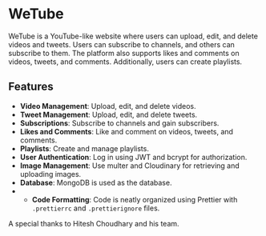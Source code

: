 # WeTube

WeTube is a YouTube-like website where users can upload, edit, and delete videos and tweets. Users can subscribe to channels, and others can subscribe to them. The platform also supports likes and comments on videos, tweets, and comments. Additionally, users can create playlists.

## Features

- **Video Management**: Upload, edit, and delete videos.
- **Tweet Management**: Upload, edit, and delete tweets.
- **Subscriptions**: Subscribe to channels and gain subscribers.
- **Likes and Comments**: Like and comment on videos, tweets, and comments.
- **Playlists**: Create and manage playlists.
- **User Authentication**: Log in using JWT and bcrypt for authorization.
- **Image Management**: Use multer and Cloudinary for retrieving and uploading images.
- **Database**: MongoDB is used as the database.
- - **Code Formatting**: Code is neatly organized using Prettier with `.prettierrc` and `.prettierignore` files.


A special thanks to Hitesh Choudhary and his team.